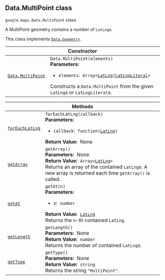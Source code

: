
<h2 id="Data.MultiPoint">Data.MultiPoint class</h2>
<p>
<code><span itemprop="path">google.maps</span>.<span itemprop="name">Data.MultiPoint</span></code>
class
</p>
<p>A MultiPoint geometry contains a number of <code>LatLng</code>s.</p>
<p>This class implements
<code><a href="Data.Geometry.md">Data.Geometry</a></code>.
</p>
<div class="devsite-table-wrapper"><table class="constructors responsive" summary="class Data.MultiPoint - Constructor">
<thead>
<tr><th colspan="2" id="Data.MultiPoint.constructor">Constructor</th>
</tr></thead>
<tbody>
<tr>
<td><code><a class="secret-link" href="#Data.MultiPoint.constructor"><span>Data.MultiPoint</span></a></code></td>
<td><div><code>Data.MultiPoint(elements)</code></div>
<div class="desc"><strong>Parameters:</strong>&nbsp; <ul>
<li><code>elements</code>:&nbsp; <code>Array&lt;<a href="LatLng.md">LatLng</a>|<a href="LatLngLiteral.md">LatLngLiteral</a>&gt;</code></li>
</ul></div>
<div class="desc">Constructs a <code>Data.MultiPoint</code> from the given <code>LatLng</code>s or <code>LatLngLiteral</code>s.</div></td>
</tr>
</tbody>
</table></div>
<div class="devsite-table-wrapper"><table class="methods responsive" summary="class Data.MultiPoint - Methods">
<thead>
<tr><th colspan="2">Methods</th>
</tr></thead>
<tbody>
<tr id="Data.MultiPoint.forEachLatLng">
<td itemprop="property"><code><a class="secret-link" href="#Data.MultiPoint.forEachLatLng"><span>forEachLatLng</span></a></code></td>
<td><div><code>forEachLatLng(callback)</code></div>
<div class="desc"><strong>Parameters:</strong>&nbsp; <ul>
<li><code>callback</code>:&nbsp; <code>function(<a href="LatLng.md">LatLng</a>)</code></li>
</ul></div>
<div class="desc"><strong>Return Value:</strong>&nbsp; None</div>
<div class="desc"></div></td>
</tr>
<tr id="Data.MultiPoint.getArray">
<td itemprop="property"><code><a class="secret-link" href="#Data.MultiPoint.getArray"><span>getArray</span></a></code></td>
<td><div><code>getArray()</code></div>
<div class="desc"><strong>Parameters:</strong>&nbsp; None</div>
<div class="desc"><strong>Return Value:</strong>&nbsp; <code>Array&lt;<a href="LatLng.md">LatLng</a>&gt;</code></div>
<div class="desc">Returns an array of the contained <code>LatLng</code>s. A new array is returned each time <code>getArray()</code> is called.</div></td>
</tr>
<tr id="Data.MultiPoint.getAt">
<td itemprop="property"><code><a class="secret-link" href="#Data.MultiPoint.getAt"><span>getAt</span></a></code></td>
<td><div><code>getAt(n)</code></div>
<div class="desc"><strong>Parameters:</strong>&nbsp; <ul>
<li><code>n</code>:&nbsp; <code>number</code></li>
</ul></div>
<div class="desc"><strong>Return Value:</strong>&nbsp; <code><a href="LatLng.md">LatLng</a></code></div>
<div class="desc">Returns the <code>n</code>-th contained <code>LatLng</code>.</div></td>
</tr>
<tr id="Data.MultiPoint.getLength">
<td itemprop="property"><code><a class="secret-link" href="#Data.MultiPoint.getLength"><span>getLength</span></a></code></td>
<td><div><code>getLength()</code></div>
<div class="desc"><strong>Parameters:</strong>&nbsp; None</div>
<div class="desc"><strong>Return Value:</strong>&nbsp; <code>number</code></div>
<div class="desc">Returns the number of contained <code>LatLng</code>s.</div></td>
</tr>
<tr id="Data.MultiPoint.getType">
<td itemprop="property"><code><a class="secret-link" href="#Data.MultiPoint.getType"><span>getType</span></a></code></td>
<td><div><code>getType()</code></div>
<div class="desc"><strong>Parameters:</strong>&nbsp; None</div>
<div class="desc"><strong>Return Value:</strong>&nbsp; <code>string</code></div>
<div class="desc">Returns the string <code>"MultiPoint"</code>.</div></td>
</tr>
</tbody>
</table></div>

